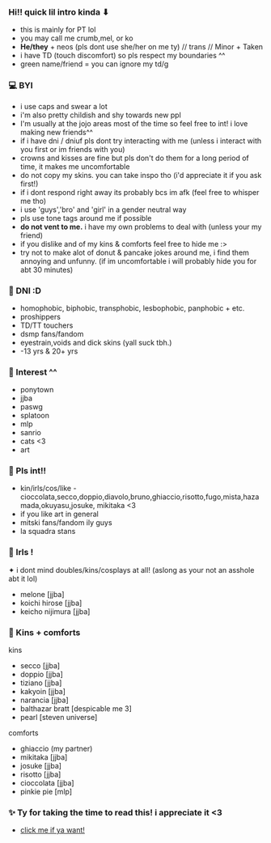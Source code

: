 ### Hi!! quick lil intro kinda ⬇︎

-  this is mainly for PT lol
- you may call me crumb,mel, or ko
- **He/they** + neos (pls dont use she/her on me ty) // trans // Minor + Taken
- i have TD (touch discomfort) so pls respect my boundaries ^^
- green name/friend = you can ignore my td/g

### 💻 BYI
- i use caps and swear a lot
- i'm also pretty childish and shy towards new ppl
- I'm usually at the jojo areas most of the time so feel free to int! i love making new friends^^
- if i have dni / dniuf pls dont try interacting with me (unless i interact with you first or im friends with you)
- crowns and kisses are fine but pls don't do them for a long period of time, it makes me uncomfortable
- do not copy my skins. you can take inspo tho (i'd appreciate it if you ask first!)
- if i dont respond right away its probably bcs im afk (feel free to whisper me tho)
- i use 'guys','bro' and 'girl' in a gender neutral way
- pls use tone tags around me if possible
- **do not vent to me.** i have my own problems to deal with (unless your my friend)
- if you dislike and of my kins & comforts feel free to hide me :>
- try not to make alot of donut & pancake jokes around me, i find them annoying and unfunny. (if im uncomfortable i will probably hide you for abt 30 minutes)

### 👾 DNI :D
-  homophobic, biphobic, transphobic, lesbophobic, panphobic + etc.
- proshippers
- TD/TT touchers
- dsmp fans/fandom
- eyestrain,voids and dick skins (yall suck tbh.)
- -13 yrs & 20+ yrs

### 🎲 Interest ^^
- ponytown
- jjba
- paswg
- splatoon
- mlp
- sanrio
- cats <3
- art

### 💫 Pls int!!
- kin/irls/cos/like - cioccolata,secco,doppio,diavolo,bruno,ghiaccio,risotto,fugo,mista,hazamada,okuyasu,josuke, mikitaka <3
- if you like art in general
- mitski fans/fandom ily guys
- la squadra stans

### 💖 Irls !
✦  i dont mind doubles/kins/cosplays at all! (aslong as your not an asshole abt it lol)
- melone [jjba]
- koichi hirose [jjba]
- keicho nijimura [jjba]

### 🍉 Kins + comforts
kins
- secco [jjba]
- doppio [jjba]
- tiziano [jjba]
- kakyoin [jjba]
- narancia [jjba]
- balthazar bratt [despicable me 3]
- pearl [steven universe]

comforts
- ghiaccio (my partner)
- mikitaka [jjba]
- josuke [jjba]
- risotto [jjba]
- cioccolata [jjba] 
- pinkie pie [mlp]


### ✨ Ty for taking the time to read this! i appreciate it <3
- [click me if ya want!](https://youtu.be/YLRVGrY5lC8)
